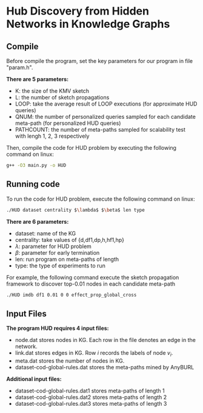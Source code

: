 # Hub Discovery from Hidden Networks in Knowledge Graphs

Compile
-------
Before compile the program, set the key parameters for our program in file "param.h".

**There are 5 parameters:**
* K: the size of the KMV sketch
* L: the number of sketch propagations
* LOOP: take the average result of LOOP executions (for approximate HUD queries)
* QNUM: the number of personalized queries sampled for each candidate meta-path (for personalized HUD queries)
* PATHCOUNT: the number of meta-paths sampled for scalability test with lengh 1, 2, 3 respectively

Then, compile the code for HUD problem by executing the following command on linux:

```sh
g++ -O3 main.py -o HUD
```

Running code
-------

To run the code for HUD problem, execute the following command on linux:

```sh
./HUD dataset centrality $\lambda$ $\beta$ len type 
```

**There are 6 parameters:**
* dataset: name of the KG
* centrality: take values of {d,df1,dp,h,hf1,hp}
* $\lambda$: parameter for HUD problem
* $\beta$: parameter for early termination
* len: run program on meta-paths of length
* type: the type of experiments to run


For example, the following command execute the sketch propagation framework to discover top-0.01 nodes in each candidate meta-path 

```sh
./HUD imdb df1 0.01 0 0 effect_prop_global_cross
```



Input Files
-----------
**The program HUD requires 4 input files:**
* node.dat stores nodes in KG. Each row in the file denotes an edge in the network.
* link.dat stores edges in KG. Row $i$ records the labels of node $v_i$.
* meta.dat stores the number of nodes in KG.
* dataset-cod-global-rules.dat stores the meta-paths mined by AnyBURL

**Additional input files:**
* dataset-cod-global-rules.dat1 stores meta-paths of length 1
* dataset-cod-global-rules.dat2 stores meta-paths of length 2
* dataset-cod-global-rules.dat3 stores meta-paths of length 3